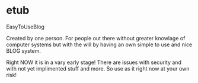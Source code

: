 # etub
EasyToUseBlog

Created by one person. For people out there without greater knowlage of computer systems but with the will by having an own simple to use and nice BLOG system.

Right NOW it is in a vary early stage! There are issues with security and with not yet implimented stuff and more. So use as it right now at your own risk!
